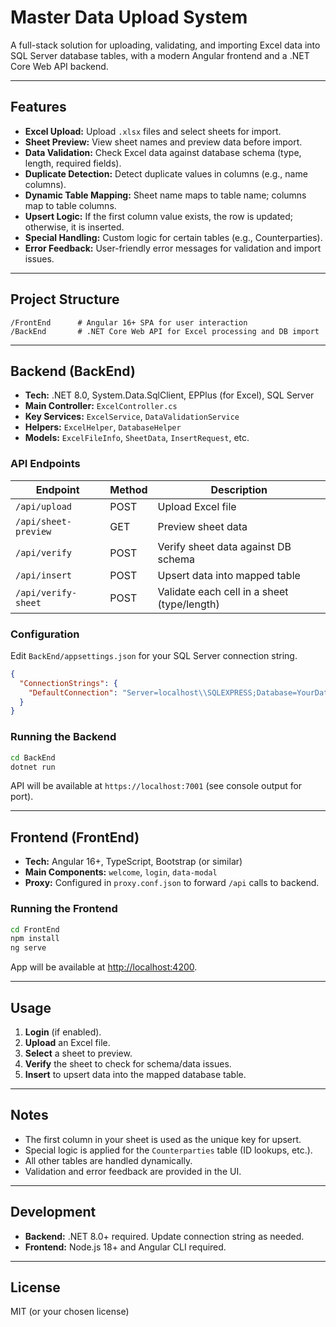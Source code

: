 # Master Data Upload System

A full-stack solution for uploading, validating, and importing Excel data into SQL Server database tables, with a modern Angular frontend and a .NET Core Web API backend.

---

## Features

- **Excel Upload:** Upload `.xlsx` files and select sheets for import.
- **Sheet Preview:** View sheet names and preview data before import.
- **Data Validation:** Check Excel data against database schema (type, length, required fields).
- **Duplicate Detection:** Detect duplicate values in columns (e.g., name columns).
- **Dynamic Table Mapping:** Sheet name maps to table name; columns map to table columns.
- **Upsert Logic:** If the first column value exists, the row is updated; otherwise, it is inserted.
- **Special Handling:** Custom logic for certain tables (e.g., Counterparties).
- **Error Feedback:** User-friendly error messages for validation and import issues.

---

## Project Structure

```
/FrontEnd      # Angular 16+ SPA for user interaction
/BackEnd       # .NET Core Web API for Excel processing and DB import
```

---

## Backend (BackEnd)

- **Tech:** .NET 8.0, System.Data.SqlClient, EPPlus (for Excel), SQL Server
- **Main Controller:** `ExcelController.cs`
- **Key Services:** `ExcelService`, `DataValidationService`
- **Helpers:** `ExcelHelper`, `DatabaseHelper`
- **Models:** `ExcelFileInfo`, `SheetData`, `InsertRequest`, etc.

### API Endpoints

| Endpoint            | Method | Description                                 |
|---------------------|--------|---------------------------------------------|
| `/api/upload`       | POST   | Upload Excel file                           |
| `/api/sheet-preview`| GET    | Preview sheet data                          |
| `/api/verify`       | POST   | Verify sheet data against DB schema         |
| `/api/insert`       | POST   | Upsert data into mapped table               |
| `/api/verify-sheet` | POST   | Validate each cell in a sheet (type/length) |

### Configuration

Edit `BackEnd/appsettings.json` for your SQL Server connection string.

```json
{
  "ConnectionStrings": {
    "DefaultConnection": "Server=localhost\\SQLEXPRESS;Database=YourDatabaseName;Trusted_Connection=True;"
  }
}
```

### Running the Backend

```sh
cd BackEnd
dotnet run
```
API will be available at `https://localhost:7001` (see console output for port).

---

## Frontend (FrontEnd)

- **Tech:** Angular 16+, TypeScript, Bootstrap (or similar)
- **Main Components:** `welcome`, `login`, `data-modal`
- **Proxy:** Configured in `proxy.conf.json` to forward `/api` calls to backend.

### Running the Frontend

```sh
cd FrontEnd
npm install
ng serve
```
App will be available at [http://localhost:4200](http://localhost:4200).

---

## Usage

1. **Login** (if enabled).
2. **Upload** an Excel file.
3. **Select** a sheet to preview.
4. **Verify** the sheet to check for schema/data issues.
5. **Insert** to upsert data into the mapped database table.

---

## Notes

- The first column in your sheet is used as the unique key for upsert.
- Special logic is applied for the `Counterparties` table (ID lookups, etc.).
- All other tables are handled dynamically.
- Validation and error feedback are provided in the UI.

---

## Development

- **Backend:** .NET 8.0+ required. Update connection string as needed.
- **Frontend:** Node.js 18+ and Angular CLI required.

---

## License

MIT (or your chosen license) 